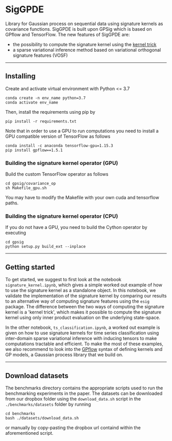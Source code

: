 # SigGPDE
Library for Gaussian process on sequential data using signature kernels as covariance functions.
SigGPDE is built upon GPSig which is based on GPflow and TensorFlow. The new features of SigGPDE are:
- the possibility to compute the signature kernel using the [kernel trick](https://arxiv.org/pdf/2006.14794.pdf)
- a sparse variational inference method based on variational orthogonal signature features (VOSF)
***
## Installing
Create and activate virtual environment with Python <= 3.7
```
conda create -n env_name python=3.7
conda activate env_name
```
Then, install the requirements using pip by
```
pip install -r requirements.txt
```
Note that in order to use a GPU to run computations you need to install a GPU compatible version of TensorFlow as follows
```
conda install -c anaconda tensorflow-gpu=1.15.3
pip install gpflow==1.5.1
```
### Building the signature kernel operator (GPU)
Build the custom TensorFlow operator as follows
```
cd gpsig/covariance_op
sh Makefile_gpu.sh
```
You may have to modify the Makefile with your own cuda and tensorflow paths. 

### Building the signature kernel operator (CPU)
If you do not have a GPU, you need to build the Cython operator by executing
```
cd gpsig
python setup.py build_ext --inplace
```
***
## Getting started
To get started, we suggest to first look at the notebook `signature_kernel.ipynb`, which gives a simple worked out example of how to use the signature kernel as a standalone object. In this notebook, we validate the implementation of the signature kernel by comparing our results to an alternative way of computing signature features using the `esig` package.
The difference between the two ways of computing the signature kernel is a 'kernel trick', which makes it possible to compute the signature kernel using only inner product evaluation on the underlying state-space.

In the other notebook, `ts_classification.ipynb`, a worked out example is given on how to use signature kernels for time series classification using inter-domain sparse variational inference with inducing tensors to make computations tractable and efficient. To make the most of these examples, we also recommend to look into the [GPflow](https://github.com/GPflow/GPflow) syntax of defining kernels and GP models, a Gaussian process library that we build on.
***

## Download datasets
The benchmarks directory contains the appropriate scripts used to run the benchmarking experiments in the paper. The datasets can be downloaded from our dropbox folder using the `download_data.sh` script in the `./benchmarks/datasets` folder by running
```
cd benchmarks
bash ./datasets/download_data.sh
```
or manually by copy-pasting the dropbox url containd within the aforementioned script.
